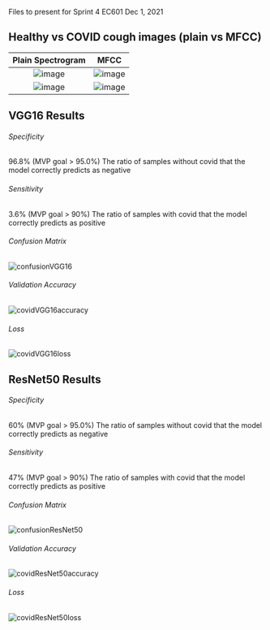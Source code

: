 Files to present for Sprint 4 EC601 Dec 1, 2021
## Healthy vs COVID cough images (plain vs MFCC)
| Plain Spectrogram     |  MFCC |
:-------------------------:|:-------------------------:
![image](https://user-images.githubusercontent.com/74585697/144285793-0fd55688-95ed-4703-aa18-e5364c369021.png)|![image](https://user-images.githubusercontent.com/74585697/144285865-28af373e-44d0-4126-b5a1-c3542ab32868.png)
![image](https://user-images.githubusercontent.com/74585697/144285938-829c52a3-ee88-48d9-aab1-ae1b255fff56.png)|![image](https://user-images.githubusercontent.com/74585697/144285986-352f57e0-a642-40cd-a2e1-420e88a296f6.png)

## VGG16 Results

###### Specificity 
96.8%  (MVP goal > 95.0%)
The ratio of samples without covid that the model correctly predicts as negative

###### Sensitivity 
3.6%  (MVP goal > 90%)
The ratio of samples with covid that the model correctly predicts as positive

###### Confusion Matrix
![confusionVGG16](https://user-images.githubusercontent.com/74585697/144160213-22a3a5bc-d596-40c8-a6de-be4ab80080c9.png)

###### Validation Accuracy
![covidVGG16accuracy](https://user-images.githubusercontent.com/74585697/144160320-bf882314-a65f-40bb-8136-1b53ab534bf6.png)

###### Loss
![covidVGG16loss](https://user-images.githubusercontent.com/74585697/144160601-25f3c118-2d12-4a1a-ba1f-0af5e1d3b97b.png)


## ResNet50 Results

###### Specificity 
60%  (MVP goal > 95.0%)
The ratio of samples without covid that the model correctly predicts as negative

###### Sensitivity 
47%  (MVP goal > 90%)
The ratio of samples with covid that the model correctly predicts as positive

###### Confusion Matrix
![confusionResNet50](https://user-images.githubusercontent.com/74585697/144161272-8024bc2a-4901-400d-b588-6e41745184d9.png)

###### Validation Accuracy
![covidResNet50accuracy](https://user-images.githubusercontent.com/74585697/144161313-ca10ad59-e594-4912-9eeb-78194c2ac806.png)

###### Loss
![covidResNet50loss](https://user-images.githubusercontent.com/74585697/144161329-5958d57b-3af9-434e-87eb-e267fe2c5a30.png)
